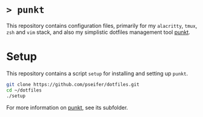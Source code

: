 # `> punkt`

This repository contains configuration files, primarily for my `alacritty`, `tmux`, `zsh` and `vim` stack, and also my simplistic
dotfiles management tool [punkt](punkt).

# Setup

This repository contains a script `setup` for installing and setting up `punkt`.

```sh
git clone https://github.com/pseifer/dotfiles.git
cd ~/dotfiles
./setup
```

For more information on [punkt](punkt), see its subfolder.

